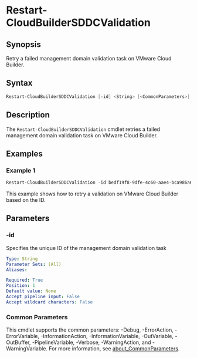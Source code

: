 # Restart-CloudBuilderSDDCValidation

## Synopsis

Retry a failed management domain validation task on VMware Cloud Builder.

## Syntax

```powershell
Restart-CloudBuilderSDDCValidation [-id] <String> [<CommonParameters>]
```

## Description

The `Restart-CloudBuilderSDDCValidation` cmdlet retries a failed management domain validation task on VMware Cloud Builder.

## Examples

### Example 1

```powershell
Restart-CloudBuilderSDDCValidation -id bedf19f8-9dfe-4c60-aae4-bca986a65a31
```

This example shows how to retry a validation on VMware Cloud Builder based on the ID.

## Parameters

### -id

Specifies the unique ID of the management domain validation task

```yaml
Type: String
Parameter Sets: (All)
Aliases:

Required: True
Position: 1
Default value: None
Accept pipeline input: False
Accept wildcard characters: False
```

### Common Parameters

This cmdlet supports the common parameters: -Debug, -ErrorAction, -ErrorVariable, -InformationAction, -InformationVariable, -OutVariable, -OutBuffer, -PipelineVariable, -Verbose, -WarningAction, and -WarningVariable. For more information, see [about_CommonParameters](http://go.microsoft.com/fwlink/?LinkID=113216).
